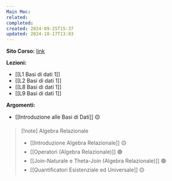 ```yaml
---
Main Moc: 
related: 
completed: 
created: 2024-09-25T15:37
updated: 2024-10-17T13:03
---
```

**Sito Corso:** [link](https://sites.google.com/di.uniroma1.it/basididati-modulo1canalem-z?usp=sharing)

**Lezioni:**
- [[L1 Basi di dati 1]]
- [[L2 Basi di dati 1]]
- [[L8 Basi di dati 1]]
- [[L9 Basi di dati 1]]

**Argomenti:** 
- [[Introduzione alle Basi di Dati]] 🟡
  
>[!note] Algebra Relazionale
>- [[Introduzione Algebra Relazionale]] 🟡
>- [[Operatori (Algebra Relazionale)]] 🟢
>- [[Join-Naturale e Theta-Join (Algebra Relazionale)]] 🟢
>- [[Quantificatori Esistenziale ed Universale]] 🟡

